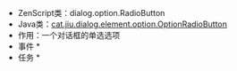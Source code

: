 * ZenScript类：dialog.option.RadioButton
* Java类：[cat.jiu.dialog.element.option.OptionRadioButton]()
* 作用：一个对话框的单选选项
* 事件
  * 
* 任务
  * 